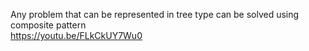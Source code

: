 Any problem that can be represented in tree type can be solved
using composite pattern <br/>
https://youtu.be/FLkCkUY7Wu0